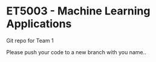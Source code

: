 # ET5003 - Machine Learning Applications
Git repo for Team 1

Please push your code to a new branch with you name..

